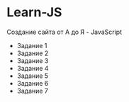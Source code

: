 # Learn-JS
Создание сайта от А до Я - JavaScript

- Задание 1
- Задание 2
- Задание 3
- Задание 4
- Задание 5
- Задание 6
- Задание 7